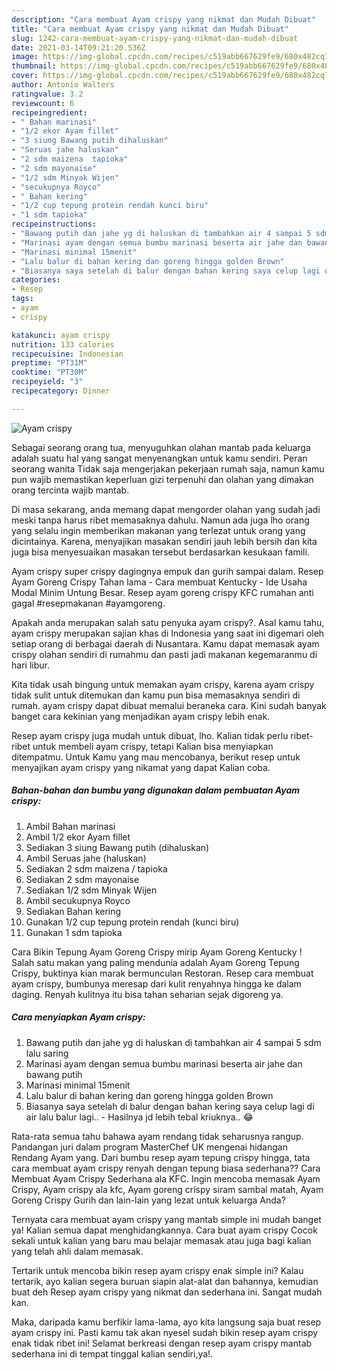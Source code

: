 ```yaml
---
description: "Cara membuat Ayam crispy yang nikmat dan Mudah Dibuat"
title: "Cara membuat Ayam crispy yang nikmat dan Mudah Dibuat"
slug: 1242-cara-membuat-ayam-crispy-yang-nikmat-dan-mudah-dibuat
date: 2021-03-14T09:21:20.536Z
image: https://img-global.cpcdn.com/recipes/c519abb667629fe9/680x482cq70/ayam-crispy-foto-resep-utama.jpg
thumbnail: https://img-global.cpcdn.com/recipes/c519abb667629fe9/680x482cq70/ayam-crispy-foto-resep-utama.jpg
cover: https://img-global.cpcdn.com/recipes/c519abb667629fe9/680x482cq70/ayam-crispy-foto-resep-utama.jpg
author: Antonio Walters
ratingvalue: 3.2
reviewcount: 6
recipeingredient:
- " Bahan marinasi"
- "1/2 ekor Ayam fillet"
- "3 siung Bawang putih dihaluskan"
- "Seruas jahe haluskan"
- "2 sdm maizena  tapioka"
- "2 sdm mayonaise"
- "1/2 sdm Minyak Wijen"
- "secukupnya Royco"
- " Bahan kering"
- "1/2 cup tepung protein rendah kunci biru"
- "1 sdm tapioka"
recipeinstructions:
- "Bawang putih dan jahe yg di haluskan di tambahkan air 4 sampai 5 sdm lalu saring"
- "Marinasi ayam dengan semua bumbu marinasi beserta air jahe dan bawang putih"
- "Marinasi minimal 15menit"
- "Lalu balur di bahan kering dan goreng hingga golden Brown"
- "Biasanya saya setelah di balur dengan bahan kering saya celup lagi di air lalu balur lagi.. Hasilnya jd lebih tebal kriuknya.. 😂"
categories:
- Resep
tags:
- ayam
- crispy

katakunci: ayam crispy 
nutrition: 133 calories
recipecuisine: Indonesian
preptime: "PT31M"
cooktime: "PT30M"
recipeyield: "3"
recipecategory: Dinner

---
```



![Ayam crispy](https://img-global.cpcdn.com/recipes/c519abb667629fe9/680x482cq70/ayam-crispy-foto-resep-utama.jpg)

Sebagai seorang orang tua, menyuguhkan olahan mantab pada keluarga adalah suatu hal yang sangat menyenangkan untuk kamu sendiri. Peran seorang  wanita Tidak saja mengerjakan pekerjaan rumah saja, namun kamu pun wajib memastikan keperluan gizi terpenuhi dan olahan yang dimakan orang tercinta wajib mantab.

Di masa  sekarang, anda memang dapat mengorder olahan yang sudah jadi meski tanpa harus ribet memasaknya dahulu. Namun ada juga lho orang yang selalu ingin memberikan makanan yang terlezat untuk orang yang dicintainya. Karena, menyajikan masakan sendiri jauh lebih bersih dan kita juga bisa menyesuaikan masakan tersebut berdasarkan kesukaan famili. 

Ayam crispy super crispy dagingnya empuk dan gurih sampai dalam. Resep Ayam Goreng Crispy Tahan lama - Cara membuat Kentucky - Ide Usaha Modal Minim Untung Besar. Resep ayam goreng crispy KFC rumahan anti gagal #resepmakanan #ayamgoreng.

Apakah anda merupakan salah satu penyuka ayam crispy?. Asal kamu tahu, ayam crispy merupakan sajian khas di Indonesia yang saat ini digemari oleh setiap orang di berbagai daerah di Nusantara. Kamu dapat memasak ayam crispy olahan sendiri di rumahmu dan pasti jadi makanan kegemaranmu di hari libur.

Kita tidak usah bingung untuk memakan ayam crispy, karena ayam crispy tidak sulit untuk ditemukan dan kamu pun bisa memasaknya sendiri di rumah. ayam crispy dapat dibuat memalui beraneka cara. Kini sudah banyak banget cara kekinian yang menjadikan ayam crispy lebih enak.

Resep ayam crispy juga mudah untuk dibuat, lho. Kalian tidak perlu ribet-ribet untuk membeli ayam crispy, tetapi Kalian bisa menyiapkan ditempatmu. Untuk Kamu yang mau mencobanya, berikut resep untuk menyajikan ayam crispy yang nikamat yang dapat Kalian coba.

<!--inarticleads1-->

##### Bahan-bahan dan bumbu yang digunakan dalam pembuatan Ayam crispy:

1. Ambil  Bahan marinasi
1. Ambil 1/2 ekor Ayam fillet
1. Sediakan 3 siung Bawang putih (dihaluskan)
1. Ambil Seruas jahe (haluskan)
1. Sediakan 2 sdm maizena / tapioka
1. Sediakan 2 sdm mayonaise
1. Sediakan 1/2 sdm Minyak Wijen
1. Ambil secukupnya Royco
1. Sediakan  Bahan kering
1. Gunakan 1/2 cup tepung protein rendah (kunci biru)
1. Gunakan 1 sdm tapioka


Cara Bikin Tepung Ayam Goreng Crispy mirip Ayam Goreng Kentucky ! Salah satu makan yang paling mendunia adalah Ayam Goreng Tepung Crispy, buktinya kian marak bermunculan Restoran. Resep cara membuat ayam crispy, bumbunya meresap dari kulit renyahnya hingga ke dalam daging. Renyah kulitnya itu bisa tahan seharian sejak digoreng ya. 

<!--inarticleads2-->

##### Cara menyiapkan Ayam crispy:

1. Bawang putih dan jahe yg di haluskan di tambahkan air 4 sampai 5 sdm lalu saring
1. Marinasi ayam dengan semua bumbu marinasi beserta air jahe dan bawang putih
1. Marinasi minimal 15menit
1. Lalu balur di bahan kering dan goreng hingga golden Brown
1. Biasanya saya setelah di balur dengan bahan kering saya celup lagi di air lalu balur lagi.. - Hasilnya jd lebih tebal kriuknya.. 😂


Rata-rata semua tahu bahawa ayam rendang tidak seharusnya rangup. Pandangan juri dalam program MasterChef UK mengenai hidangan Rendang Ayam yang. Dari bumbu resep ayam tepung crispy hingga, tata cara membuat ayam crispy renyah dengan tepung biasa sederhana?? Cara Membuat Ayam Crispy Sederhana ala KFC. Ingin mencoba memasak Ayam Crispy, Ayam crispy ala kfc, Ayam goreng crispy siram sambal matah, Ayam Goreng Crispy Gurih dan lain-lain yang lezat untuk keluarga Anda? 

Ternyata cara membuat ayam crispy yang mantab simple ini mudah banget ya! Kalian semua dapat menghidangkannya. Cara buat ayam crispy Cocok sekali untuk kalian yang baru mau belajar memasak atau juga bagi kalian yang telah ahli dalam memasak.

Tertarik untuk mencoba bikin resep ayam crispy enak simple ini? Kalau tertarik, ayo kalian segera buruan siapin alat-alat dan bahannya, kemudian buat deh Resep ayam crispy yang nikmat dan sederhana ini. Sangat mudah kan. 

Maka, daripada kamu berfikir lama-lama, ayo kita langsung saja buat resep ayam crispy ini. Pasti kamu tak akan nyesel sudah bikin resep ayam crispy enak tidak ribet ini! Selamat berkreasi dengan resep ayam crispy mantab sederhana ini di tempat tinggal kalian sendiri,ya!.

